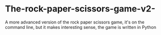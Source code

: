 # The-rock-paper-scissors-game-v2-
A more advanced version of the rock paper scissors game, it's on the command line, but it makes interesting sense, the game is written in Python
